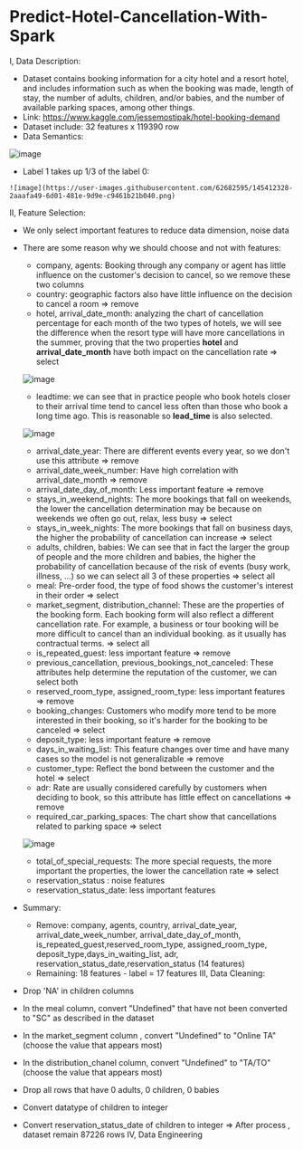 # Predict-Hotel-Cancellation-With-Spark
I, Data Description:
   - Dataset contains booking information for a city hotel and a resort hotel, and includes information such as when the booking was made, length of stay, the number of adults, children, and/or babies, and the number of available parking spaces, among other things.
   - Link: https://www.kaggle.com/jessemostipak/hotel-booking-demand
   - Dataset include: 32 features x 119390 row
   - Data Semantics: 
   
   ![image](https://user-images.githubusercontent.com/62682595/145411918-7872e8c2-8af6-4cc9-94ef-db27ae7c558e.png)
   - Label 1 takes up 1/3 of the label 0:
    
    ![image](https://user-images.githubusercontent.com/62682595/145412328-2aaafa49-6d01-481e-9d9e-c9461b21b040.png)
II, Feature Selection:
   - We only select important features to reduce data dimension, noise data
   - There are some reason why we should choose and not with features:
       + company, agents: Booking through any company or agent has little influence on the customer's decision to cancel, so we remove these two columns
       + country: geographic factors also have little influence on the decision to cancel a room => remove
       + hotel, arrival_date_month: analyzing the chart of cancellation percentage for each month of the two types of hotels, we will see the difference when the resort type will have more cancellations in the summer, proving that the two properties **hotel** and **arrival_date_month** have both impact on the cancellation rate => select
       
       ![image](https://user-images.githubusercontent.com/62682595/145413904-16c16e3d-6766-4056-9bf4-477a03db6182.png)
       + leadtime: we can see that in practice people who book hotels closer to their arrival time tend to cancel less often than those who book a long time ago. This is reasonable so **lead_time** is also selected.

       ![image](https://user-images.githubusercontent.com/62682595/145414371-5d42d875-9ecb-40ee-b54b-fbade89d4459.png)
       + arrival_date_year: There are different events every year, so we don't use this attribute => remove
       + arrival_date_week_number: Have high correlation with arrival_date_month => remove
       + arrival_date_day_of_month: Less important feature => remove
       + stays_in_weekend_nights: The more bookings that fall on weekends, the lower the cancellation determination may be because on weekends we often go out, relax, less busy => select
       + stays_in_week_nights: The more bookings that fall on business days, the higher the probability of cancellation can increase => select
       + adults, children, babies:  We can see that in fact the larger the group of people and the more children and babies, the higher the probability of cancellation because of the risk of events (busy work, illness, ...) so we can select all 3 of these properties => select all
       + meal: Pre-order food, the type of food shows the customer's interest in their order => select
       + market_segment, distribution_channel: These are the properties of the booking form. Each booking form will also reflect a different cancellation rate. For example, a business or tour booking will be more difficult to cancel than an individual booking. as it usually has contractual terms. => select all
       + is_repeated_guest: less important feature => remove
       + previous_cancellation, previous_bookings_not_canceled: These attributes help determine the reputation of the customer, we can select both
       + reserved_room_type, assigned_room_type: less important features => remove
       + booking_changes: Customers who modify more tend to be more interested in their booking, so it's harder for the booking to be canceled => select
       + deposit_type: less important feature => remove
       + days_in_waiting_list: This feature changes over time and have many cases so the model is not generalizable => remove
       + customer_type: Reflect the bond between the customer and the hotel => select
       + adr: Rate are usually considered carefully by customers when deciding to book, so this attribute has little effect on cancellations => remove
       + required_car_parking_spaces: The chart show that cancellations related to parking space => select

       ![image](https://user-images.githubusercontent.com/62682595/145418350-75be6e4c-6819-4549-b25b-3e3f57c9d72d.png)
       + total_of_special_requests: The more special requests, the more important the properties, the lower the cancellation rate => select
       + reservation_status : noise features
       + reservation_status_date: less important features
  - Summary:
     + Remove: company, agents, country, arrival_date_year, arrival_date_week_number, arrival_date_day_of_month, is_repeated_guest,reserved_room_type, assigned_room_type, deposit_type,days_in_waiting_list, adr, reservation_status_date,reservation_status (14 features)
     + Remaining: 18 features - label = 17 features
III, Data Cleaning:
  - Drop 'NA' in children columns
  - In the meal column, convert "Undefined" that have not been converted to "SC" as described in the dataset
  - In the market_segment column , convert "Undefined" to "Online TA" (choose the value that appears most)
  - In the distribution_chanel column, convert "Undefined" to "TA/TO" (choose the value that appears most)
  - Drop all rows that have 0 adults, 0 children, 0 babies 
  - Convert datatype of children to integer
  - Convert reservation_status_date of children to integer
  => After process , dataset remain 87226 rows 
IV, Data Engineering





   
